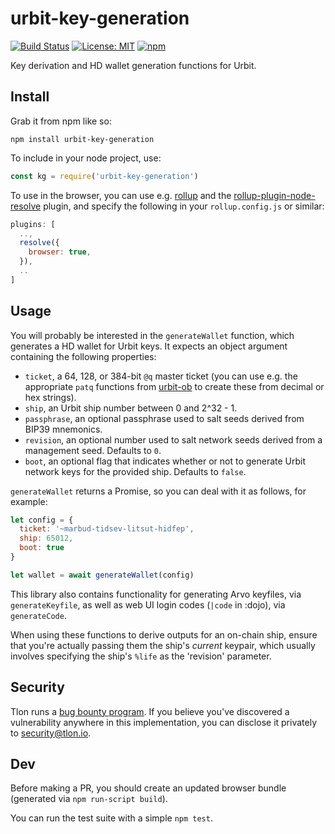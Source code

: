 # urbit-key-generation

[![Build Status](https://secure.travis-ci.org/urbit/urbit-key-generation.png)](http://travis-ci.org/urbit/urbit-key-generation)
[![License: MIT](https://img.shields.io/badge/License-MIT-yellow.svg)](https://opensource.org/licenses/MIT)
[![npm](https://img.shields.io/npm/v/urbit-key-generation.svg)](https://www.npmjs.com/package/urbit-key-generation)

Key derivation and HD wallet generation functions for Urbit.

## Install

Grab it from npm like so:

```
npm install urbit-key-generation
```

To include in your node project, use:

``` javascript
const kg = require('urbit-key-generation')
```

To use in the browser, you can use e.g. [rollup][roll] and the
[rollup-plugin-node-resolve][rpnr] plugin, and specify the following in your
`rollup.config.js` or similar:

``` javascript
plugins: [
  ..,
  resolve({
    browser: true,
  }),
  ..
]
```

## Usage

You will probably be interested in the `generateWallet` function, which
generates a HD wallet for Urbit keys.  It expects an object argument containing
the following properties:

* `ticket`, a 64, 128, or 384-bit `@q` master ticket (you can use e.g. the
  appropriate `patq` functions from [urbit-ob][urbo] to create these from
  decimal or hex strings).
* `ship`, an Urbit ship number between 0 and 2^32 - 1.
* `passphrase`, an optional passphrase used to salt seeds derived from BIP39
  mnemonics.
* `revision`, an optional number used to salt network seeds derived from a
  management seed.  Defaults to `0`.
* `boot`, an optional flag that indicates whether or not to generate Urbit
  network keys for the provided ship.  Defaults to `false`.

`generateWallet` returns a Promise, so you can deal with it as follows, for
example:

``` javascript
let config = {
  ticket: '~marbud-tidsev-litsut-hidfep',
  ship: 65012,
  boot: true
}

let wallet = await generateWallet(config)
```

This library also contains functionality for generating Arvo keyfiles, via
`generateKeyfile`, as well as web UI login codes (`|code` in :dojo), via
`generateCode`.

When using these functions to derive outputs for an on-chain ship, ensure that
you're actually passing them the ship's *current* keypair, which usually
involves specifying the ship's `%life` as the 'revision' parameter.

## Security

Tlon runs a [bug bounty program][bugs].  If you believe you've discovered a
vulnerability anywhere in this implementation, you can disclose it privately to
[security@tlon.io][sect].

## Dev

Before making a PR, you should create an updated browser bundle (generated via
`npm run-script build`).

You can run the test suite with a simple `npm test`.

[urbo]: https://www.npmjs.com/package/urbit-ob
[roll]: https://rollupjs.org/guide/en
[rpnr]: https://github.com/rollup/rollup-plugin-node-resolve
[bugs]: https://urbit.org/bounties/
[sect]: mailto:security@tlon.io
